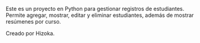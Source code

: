 

Este es un proyecto en Python para gestionar registros de estudiantes. 
Permite agregar, mostrar, editar y eliminar estudiantes, además de mostrar resúmenes por curso.

Creado por Hizoka.
